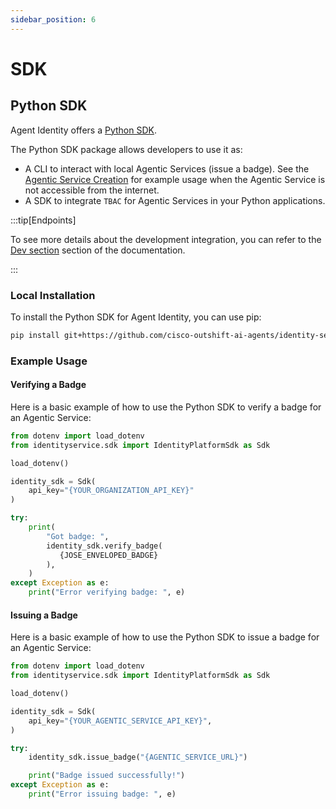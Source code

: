 ```yaml
---
sidebar_position: 6
---
```


# SDK

## Python SDK

Agent Identity offers a [Python SDK](https://github.com/cisco-eti/identity-service/tree/main/sdk/python).

The Python SDK package allows developers to use it as:

- A CLI to interact with local Agentic Services (issue a badge). See the [Agentic Service Creation](/docs/agentic-service#b-service-not-accessible-from-the-internet-including-localhost-and-development-deployments) for example usage when the Agentic Service is not accessible from the internet.
- A SDK to integrate `TBAC` for Agentic Services in your Python applications.

:::tip[Endpoints]

To see more details about the development integration, you can refer to the [Dev section](/docs/dev) section of the documentation.

:::

### Local Installation

To install the Python SDK for Agent Identity, you can use pip:

```bash
pip install git+https://github.com/cisco-outshift-ai-agents/identity-service-sdk@main#subdirectory=python
```

### Example Usage

#### Verifying a Badge

Here is a basic example of how to use the Python SDK to verify a badge for an Agentic Service:

```python
from dotenv import load_dotenv
from identityservice.sdk import IdentityPlatformSdk as Sdk

load_dotenv()

identity_sdk = Sdk(
    api_key="{YOUR_ORGANIZATION_API_KEY}"
)

try:
    print(
        "Got badge: ",
        identity_sdk.verify_badge(
           {JOSE_ENVELOPED_BADGE}
        ),
    )
except Exception as e:
    print("Error verifying badge: ", e)

```

#### Issuing a Badge

Here is a basic example of how to use the Python SDK to issue a badge for an Agentic Service:

```python
from dotenv import load_dotenv
from identityservice.sdk import IdentityPlatformSdk as Sdk

load_dotenv()

identity_sdk = Sdk(
    api_key="{YOUR_AGENTIC_SERVICE_API_KEY}",
)

try:
    identity_sdk.issue_badge("{AGENTIC_SERVICE_URL}")

    print("Badge issued successfully!")
except Exception as e:
    print("Error issuing badge: ", e)
```
